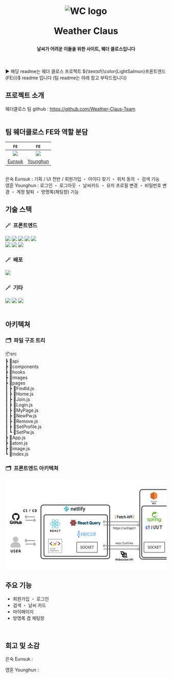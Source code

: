 <h1 align="center">
  <br>
  <img src="https://github.com/user-attachments/assets/d971e139-2f93-463b-8eba-e7fc7c5a71da" alt="WC logo" width="200">
  <p>
  <p>
  Weather Claus
  </p>
</h1>

<h4 align="center">날씨가 어려운 이들을 위한 사이트, 웨더 클로스입니다</h4>

<!-- 이미지 추가 예정 (gif 등) -->

<br/>

► 해당 readme는 웨더 클로스 프로젝트 ${\textsf{\color{LightSalmon}프론트엔드(FE)}}$ readme 입니다 (팀 readme는 아래 참고 부탁드립니다)
<br>

## 프로젝트 소개

웨더클로스 팀 github : https://github.com/Weather-Claus-Team
<br>
<br>

## 팀 웨더클로스 FE와 역할 분담

|                           `FE`                           |                         `FE`                         |
| :------------------------------------------------------: | :--------------------------------------------------: |
| <img src="https://github.com/eunsuknoh.png" width="150"> | <img src="https://github.com/0Huns.png" width="150"> |
|          [Eunsuk](https://github.com/eunsuknoh)          |         [Younghun](https://github.com/0Huns)         |

<br>
은숙 Eunsuk : 기획 / UI 전반 / 회원가입 ・ 아이디 찾기 ・ 위치 동의 ・ 검색 기능 <br>
영훈 Younghun : 로그인 ・ 로그아웃 ・ 날씨카드 ・ 유저 프로필 변경 ・ 비밀번호 변경 ・ 계정 탈퇴 ・ 방명록(채팅창) 기능

## 기술 스택

### 🪄&ensp;프론트엔드

<div> 
  <img src="https://img.shields.io/badge/react-20232a.svg?style=for-the-badge&logo=react&logoColor=61DAFB" />
  <img src="https://img.shields.io/badge/styled--components-DB7093?style=for-the-badge&logo=styled-components&logoColor=white" />
  <img src="https://img.shields.io/badge/React_Router-CA4245?style=for-the-badge&logo=react-router&logoColor=white">
  <img src="https://img.shields.io/badge/recoil-3578E5?style=for-the-badge&logo=Recoil&logoColor=white">
  <img src="https://img.shields.io/badge/react--query-FF4154?style=for-the-badge&logo=react-query&logoColor=white"> <br>
  <img src="https://img.shields.io/badge/google--fonts-4285F4?style=for-the-badge&logo=google-fonts&logoColor=white">
  <img src="https://img.shields.io/badge/Framer-black?style=for-the-badge&logo=framer&logoColor=blue">
  <img src="https://img.shields.io/badge/fontawesome-538DD7?style=for-the-badge&logo=fontawesome&logoColor=white">
</div>

### 🪄&ensp;배포

<div>
  <img src="https://img.shields.io/badge/netlify-%23000000.svg?style=for-the-badge&logo=netlify&logoColor=#00C7B7" />
</div>
    
### 🪄&ensp;기타
<div>
  <img src="https://img.shields.io/badge/github-181717?style=for-the-badge&logo=github&logoColor=white" />
  <img src="https://img.shields.io/badge/discord-%235865F2.svg?style=for-the-badge&logo=discord&logoColor=white" />
  <img src="https://img.shields.io/badge/notion-%23000000.svg?style=for-the-badge&logo=notion&logoColor=white" />
</div>
<br>

## 아키텍쳐

### 🗂️&ensp;파일 구조 트리

📦src<br>
┣ 📂api<br>
┣ 📂components<br>
┣ 📂hooks<br>
┣ 📂images<br>
┣ 📂pages<br>
┃ ┣ 📜FindId.js<br>
┃ ┣ 📜Home.js<br>
┃ ┣ 📜Join.js<br>
┃ ┣ 📜Login.js<br>
┃ ┣ 📜MyPage.js<br>
┃ ┣ 📜NewPw.js<br>
┃ ┣ 📜Remove.js<br>
┃ ┣ 📜SetProfile.js<br>
┃ ┗ 📜SetPw.js<br>
┣ 📜App.js<br>
┣ 📜atom.js<br>
┣ 📜image.js<br>
┗ 📜index.js<br>

### 🗂️&ensp;프론트엔드 아키텍쳐

<img src="public/architecture.png">

## 주요 기능

- 회원가입 ・ 로그인 <br>
- 검색 ・ 날씨 카드 <br>
- 마이페이지 <br>
- 방명록 겸 채팅창 <br>

<br>

## 회고 및 소감

은숙 Eunsuk : <br>

영훈 Younghun : <br>
